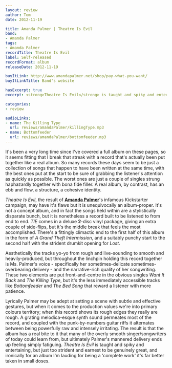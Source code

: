 ```yaml
---
layout: review
author: Tom
date: 2012-11-19

title: Amanda Palmer | Theatre Is Evil
band:
- Amanda Palmer
tags:
- Amanda Palmer
recordTitle: Theatre Is Evil
label: Self-released
recordFormat: album
releaseDate: 2012-11-19

buyItLink: http://www.amandapalmer.net/shop/pay-what-you-want/
buyItLinkTitle: Band's website

hasExcerpt: true
excerpt: <strong>Theatre Is Evil</strong> is taught and spiky and entertaining, but just too strident and earnest to be genuinely great.

categories:
- review

audioLinks:
- name: The Killing Type
  url: reviews/amandaPalmer/killingType.mp3
- name: Bottomfeeder
  url: reviews/amandaPalmer/bottomfeeder.mp3
---
```


It's been a very long time since I've covered a full album on these pages, so it seems fitting that I break that streak with a record that's actually been put together like a real album. So many records these days seem to be just a collection of songs that happen to have been written at the same time, with the best ones put at the start to be sure of grabbing the listener's attention as quickly as possible. The worst ones are just a couple of singles strung haphazardly together with bona fide filler. A real album, by contrast, has an ebb and flow, a structure, a cohesive identity.

*Theatre Is Evil*, the result of **[Amanda Palmer](http://www.amandapalmer.net/)**'s infamous Kickstarter campaign, may have it's flaws but it is unequivocally an album-proper. It's not a concept album, and in fact the songs held within are a stylistically disparate bunch, but it is nonetheless a record built to be listened to from end to end. _TIE_ comes in a deluxe **2**-disc vinyl package, giving an extra couple of side-flips, but it's the middle break that feels the most accomplished. There's a fittingly climactic end to the first half of this album in the form of _A Grand Theft Intermission_, and a suitably punchy start to the second half with the strident drumkit opening for _Lost_.

Aesthetically the tracks yo-yo from rough and live-sounding to smooth and heavily-produced, but throughout the linchpin holding this record together is Ms. Palmer's voice - specifically her sometimes-delicate sometimes-overbearing delivery - and the narrative-rich quality of her songwriting. These two elements are put front-and-centre in the obvious singles _Want It Back_ and _The Killing Type_, but it's the less immediately accessible tracks like _Bottomfeeder_ and _The Bed Song_ that reward a listener with more patience.

Lyrically Palmer may be adept at setting a scene with subtle and effective gestures, but when it comes to the production values we're into primary colours territory; when this record shows its rough edges they really are rough. A grating melodica-esque synth sound permeates most of the record, and coupled with the punk-by-numbers guitar riffs it alternates between being powerfully raw and intensely irritating. The result is that the album has a real bite to it that many of the overly smooth singer/songwriters of today could learn from, but ultimately Palmer's mannered delivery ends up feeling simply fatiguing. _Theatre Is Evil_ is taught and spiky and entertaining, but just too strident and earnest to be genuinely great, and ironically for an album I'm lauding for being a 'complete work' it's far better taken in small doses.